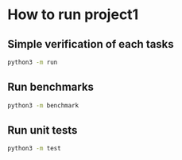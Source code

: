 # How to run project1

## Simple verification of each tasks

```bash
python3 -m run
```

## Run benchmarks

```bash
python3 -m benchmark
```

## Run unit tests

```bash
python3 -m test

```
